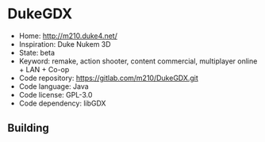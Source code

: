 # DukeGDX

- Home: http://m210.duke4.net/
- Inspiration: Duke Nukem 3D
- State: beta
- Keyword: remake, action shooter, content commercial, multiplayer online + LAN + Co-op
- Code repository: https://gitlab.com/m210/DukeGDX.git
- Code language: Java
- Code license: GPL-3.0
- Code dependency: libGDX

## Building
